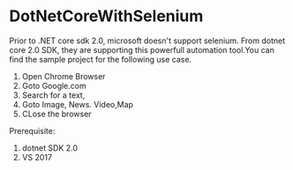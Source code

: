 # DotNetCoreWithSelenium

Prior to .NET core sdk 2.0, microsoft doesn't support selenium. From dotnet core 2.0 SDK, they are supporting this powerfull automation tool.You can find the sample project for the following use case.

1. Open Chrome Browser
2. Goto Google.com
3. Search for a text,
4. Goto Image, News. Video,Map
5. CLose the browser


Prerequisite:
1. dotnet SDK 2.0
2. VS 2017



